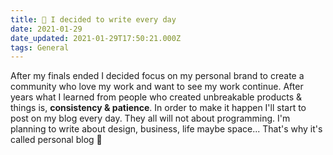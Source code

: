 ```yaml
---
title: 📝 I decided to write every day
date: 2021-01-29
date_updated: 2021-01-29T17:50:21.000Z
tags: General
---
```


After my finals ended I decided focus on my personal brand to create a community who love my work and want to see my work continue. After years what I learned from people who created unbreakable products & things is, **consistency & patience**. In order to make it happen I'll start to post on my blog every day. They all will not about programming. I'm planning to write about design, business, life maybe space... That's why it's called personal blog 🙂
